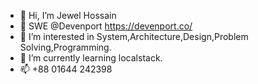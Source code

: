 - 👋 Hi, I’m Jewel Hossain
- 👋 SWE @Devenport <https://devenport.co/>
- 👀 I’m interested in System,Architecture,Design,Problem Solving,Programming.
- 🌱 I’m currently learning localstack.
- 📫 +88 01644 242398
